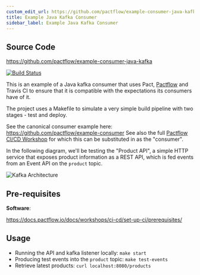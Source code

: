 ```yaml
---
custom_edit_url: https://github.com/pactflow/example-consumer-java-kafka/edit/master/README.md
title: Example Java Kafka Consumer
sidebar_label: Example Java Kafka Consumer
---
```


<!-- This file has been synced from the pactflow/example-consumer-java-kafka repository. Please do not edit it directly. The URL of the source file can be found in the custom_edit_url value above -->

## Source Code

https://github.com/pactflow/example-consumer-java-kafka


[![Build Status](https://travis-ci.com/pactflow/example-consumer-java-kafka.svg?branch=master)](https://travis-ci.com/pactflow/example-consumer-java-kafka)

This is an example of a Java kafka consumer that uses Pact, [Pactflow](https://pactflow.io) and Travis CI to ensure that it is compatible with the expectations its consumers have of it.

The project uses a Makefile to simulate a very simple build pipeline with two stages - test and deploy.

See the canonical consumer example here: https://github.com/pactflow/example-consumer
See also the full [Pactflow CI/CD Workshop](https://docs.pactflow.io/docs/workshops/ci-cd) for which this can be substituted in as the "consumer".

In the following diagram, we'll be testing the "Product API", a simple HTTP service that exposes product information as a REST API, which is fed events from an Event API on the `product` topic.

![Kafka Architecture](https://raw.githubusercontent.com/pactflow/example-consumer-java-kafka/master/docs/kafka.png)

## Pre-requisites

**Software**:

https://docs.pactflow.io/docs/workshops/ci-cd/set-up-ci/prerequisites/

## Usage

* Running the API and kafka listener locally: `make start`
* Producing test events into the `product` topic: `make test-events`
* Retrieve latest products: `curl localhost:8080/products`
